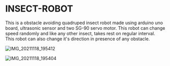 # INSECT-ROBOT
This is a obstacle avoiding quadruped insect robot made using arduino uno board, ultrasonic sensor and two SG-90 servo motor. This robot can change speed randomly and like any other insect, takes rest on regular interval. This robot can also change it's direction in presence of any obstacle. 


![IMG_20211118_195412](https://user-images.githubusercontent.com/52795464/142433688-6e5a089e-f19d-4be7-8c96-a819781dd4f5.jpg)

![IMG_20211118_195404](https://user-images.githubusercontent.com/52795464/142433918-423a7fe4-d88e-4dbb-a0bb-454ccf715dff.jpg)
